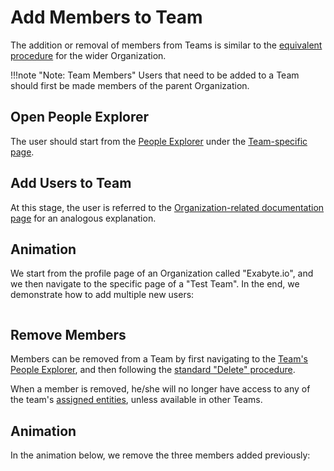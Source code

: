 # Add Members to Team

The  addition or removal of members from Teams is similar to the [equivalent procedure](../organization/add-remove-member.md) for the wider Organization. 

!!!note "Note: Team Members"
    Users that need to be added to a Team should first be made members of the parent Organization. 

## Open People Explorer

The user should start from the [People Explorer](../../ui/people-explorer.md) under the [Team-specific page](../../ui/team-page.md). 

## Add Users to Team

At this stage, the user is referred to the [Organization-related documentation page](../organization/add-remove-member.md/#open-accounts-explorer) for an analogous explanation. 

## Animation

We start from the profile page of an Organization called "Exabyte.io", and we then navigate to the specific page of a "Test Team". In the end, we demonstrate how to add multiple new users:

<img data-gifffer="/images/collaboration/team-add-user.gif">

## Remove Members

Members can be removed from a Team by first navigating to the [Team's People Explorer](../../ui/people-explorer.md), and then following the [standard "Delete" procedure](../../../entities-general/actions/delete.md). 

When a member is removed, he/she will no longer have access to any of the team's [assigned entities](../../organizations/teams.md#entities), unless available in other Teams.

## Animation

In the animation below, we remove the three members added previously: 

<img data-gifffer="/images/collaboration/team-remove-user.gif">

